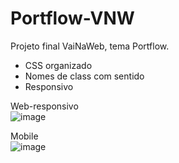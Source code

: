# Portflow-VNW
Projeto final VaiNaWeb, tema Portflow.

- CSS organizado 
- Nomes de class com sentido
- Responsivo

Web-responsivo  
![image](https://user-images.githubusercontent.com/17839848/146284212-1ada3199-7542-4e76-9c09-474e017f15f9.png)

Mobile  
![image](https://user-images.githubusercontent.com/17839848/146284451-ef3fbd26-d0ac-45b2-a2d5-854642b0a661.png)
